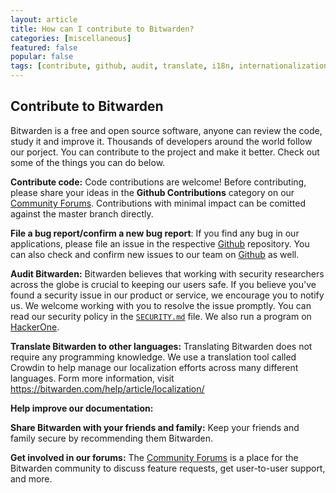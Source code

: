 ```yaml
---
layout: article
title: How can I contribute to Bitwarden?
categories: [miscellaneous]
featured: false
popular: false
tags: [contribute, github, audit, translate, i18n, internationalization, language]
---
```

## Contribute to Bitwarden

Bitwarden is a free and open source software, anyone can review the code, study it and improve it. Thousands of developers around the world follow our porject. 
You can contribute to the project and make it better. Check out some of the things you can do below.

**Contribute code:** Code contributions are welcome! Before contributing, please share your ideas in the **Github Contributions** category on our [Community Forums](https://community.bitwarden.com). Contributions with minimal impact can be comitted against the master branch directly.

**File a bug report/confirm a new bug report**: If you find any bug in our applications, please file an issue in the respective 
[Github](https:bitwarden.com/bitwarden) repository. You can also check and confirm new issues to our team on [Github](https:bitwarden.com/bitwarden) as well.

**Audit Bitwarden:** Bitwarden believes that working with security researchers across the globe is crucial to keeping our users safe. If you believe you've found a security issue in our product or service, we encourage you to notify us. We welcome working with you to resolve the issue promptly.
You can read our security policy in the [`SECURITY.md`](SECURITY.md) file. We also run a program on [HackerOne](https://hackerone.com/bitwarden).

**Translate Bitwarden to other languages:** Translating Bitwarden does not require any programming knowledge. We use a translation tool called Crowdin to help manage our localization efforts across many different languages.
Form more information, visit https://bitwarden.com/help/article/localization/

**Help improve our documentation:** 

**Share Bitwarden with your friends and family:** Keep your friends and family secure by recommending them Bitwarden.

**Get involved in our forums:** The [Community Forums](https://community.bitwarden.com/) is a place for the Bitwarden community to discuss feature requests, get user-to-user support, and more.
